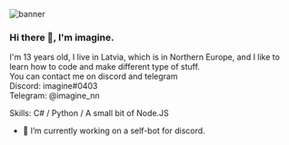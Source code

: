 ![banner](https://raw.githubusercontent.com/stop-bark/stop-bark/master/banner.png)

### Hi there 👋, I'm imagine.

I'm 13 years old, I live in Latvia, which is in Northern Europe, and I like to learn how to code and make different type of stuff.  
You can contact me on discord and telegram  
Discord: imagine#0403  
Telegram: @imagine_nn  

Skills: C# / Python / A small bit of Node.JS  

- 🔭 I’m currently working on a self-bot for discord.  
